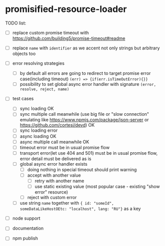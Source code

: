 # promisified-resource-loader

TODO list:
- [ ] replace custom promise timeout with https://github.com/building5/promise-timeout#readme
- [ ] replace `name` with `identifier` as we accent not only strings but arbitrary objects too
- [ ] error resolving strategies 
  - [ ] by default all errors are going to redirect to target promise error case(including timeout) `(err) => {if(err.isTimeOutError){}}`
  - [ ] possibility to set global async error handler with signature `(error, resolve, reject, name)`
- [ ] test cases
  - [ ] sync loading OK
  - [ ] sync multiple call meanwhile (use big file or "slow connection" emulating like https://www.npmjs.com/package/json-server or https://github.com/cortesi/devd) OK
  - [ ] sync loading error
  - [ ] async loading OK
  - [ ] async multiple call meanwhile OK
  - [ ] timeout error must be in usual promise flow
  - [ ] transport error(let use 404 and 501) must be in usual promise flow, error detail must be delivered as is
  - [ ] global async error handler exists 
    - [ ] doing nothing in special timeout should print warning
    - [ ] accept with another value
        - [ ] retry with another name
        - [ ] use static existing value (most popular case - existing "show error" resource)
    - [ ] reject with custom error
  - [ ] use string `name` together with `{ id: "someId", someDataLikeHostOEtc: "localhost", lang: "RU"}` as a key
- [ ] node support   
- [ ] documentation
- [ ] npm publish
     
  
  
  
